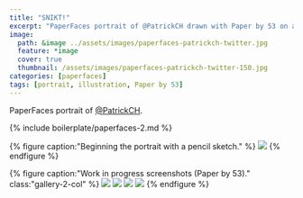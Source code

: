 ```yaml
---
title: "SNIKT!"
excerpt: "PaperFaces portrait of @PatrickCH drawn with Paper by 53 on an iPad."
image: 
  path: &image ../assets/images/paperfaces-patrickch-twitter.jpg 
  feature: *image
  cover: true
  thumbnail: /assets/images/paperfaces-patrickch-twitter-150.jpg
categories: [paperfaces]
tags: [portrait, illustration, Paper by 53]
---
```


PaperFaces portrait of [@PatrickCH](https://twitter.com/PatrickCH).

{% include boilerplate/paperfaces-2.md %}

{% figure caption:"Beginning the portrait with a pencil sketch." %}
[![](/assets/images/paperfaces-patrickch-process-1-750.jpg)](/assets/images/paperfaces-patrickch-process-1-lg.jpg)
{% endfigure %}

{% figure caption:"Work in progress screenshots (Paper by 53)." class:"gallery-2-col" %}
[![](/assets/images/paperfaces-patrickch-process-2-600.jpg)](/assets/images/paperfaces-patrickch-process-2-lg.jpg)
[![](/assets/images/paperfaces-patrickch-process-3-600.jpg)](/assets/images/paperfaces-patrickch-process-3-lg.jpg)
[![](/assets/images/paperfaces-patrickch-process-4-600.jpg)](/assets/images/paperfaces-patrickch-process-4-lg.jpg)
[![](/assets/images/paperfaces-patrickch-process-5-600.jpg)](/assets/images/paperfaces-patrickch-process-5-lg.jpg)
{% endfigure %}
